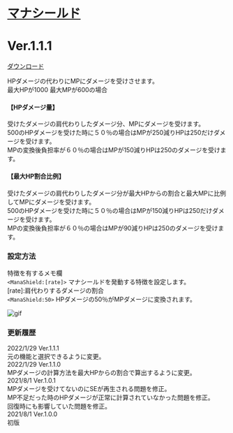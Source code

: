 # [マナシールド](https://raw.githubusercontent.com/nuun888/MZ/master/NUUN_ManaShield.js)
# Ver.1.1.1
[ダウンロード](https://raw.githubusercontent.com/nuun888/MZ/master/NUUN_ManaShield.js)  

HPダメージの代わりにMPにダメージを受けさせます。  
最大HPが1000 最大MPが600の場合  
#### 【HPダメージ量】  
受けたダメージの肩代わりしたダメージ分、MPにダメージを受けます。  
500のHPダメージを受けた時に５０％の場合はMPが250減りHPは250だけダメージを受けます。  
MPの変換後負担率が６０％の場合はMPが150減りHPは250のダメージを受けます。  
#### 【最大HP割合比例】  
受けたダメージの肩代わりしたダメージ分が最大HPからの割合と最大MPに比例してMPにダメージを受けます。  
500のHPダメージを受けた時に５０％の場合はMPが150減りHPは250だけダメージを受けます。  
MPの変換後負担率が６０％の場合はMPが90減りHPは250のダメージを受けます。  

### 設定方法
特徴を有するメモ欄  
`<ManaShield:[rate]>` マナシールドを発動する特徴を設定します。  
[rate]:肩代わりするダメージの割合  
`<ManaShield:50>` HPダメージの50％がMPダメージに変換されます。  

![gif](img/DamagePopUpSimulDisplay1.gif)  

### 更新履歴
2022/1/29  Ver.1.1.1  
元の機能と選択できるように変更。  
2022/1/29  Ver.1.1.0  
MPダメージの計算方法を最大HPからの割合で算出するように変更。  
2021/8/1 Ver.1.0.1  
MPダメージを受けてないのにSEが再生される問題を修正。  
MP不足だった時のHPダメージが正常に計算されていなかった問題を修正。  
回復時にも影響していた問題を修正。  
2021/8/1 Ver.1.0.0  
初版  
